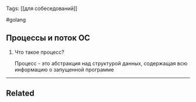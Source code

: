 Tags: [[для собеседований]]

#golang 



## Процессы и поток ОС



1. Что такое процесс?

	Процесс - это абстракция над структурой данных, содержащая всю информацию о запущенной программе
	
	
	
	
	
	
	
	
	





---


## Related


